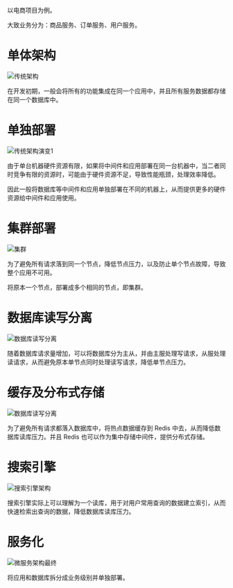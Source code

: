 以电商项目为例。

大致业务分为：商品服务、订单服务、用户服务。

# 单体架构

![传统架构](C:\Users\63190\Desktop\pics\传统架构.png)

在开发初期，一般会将所有的功能集成在同一个应用中，并且所有服务数据都存储在同一个数据库中。



# 单独部署

![传统架构演变1](C:\Users\63190\Desktop\pics\传统架构演变1.png)

由于单台机器硬件资源有限，如果将中间件和应用部署在同一台机器中，当二者同时竞争有限的资源时，可能由于硬件资源不足，导致性能瓶颈，处理效率降低。

因此一般将数据库等中间件和应用单独部署在不同的机器上，从而提供更多的硬件资源给中间件和应用使用。



# 集群部署

![集群](C:\Users\63190\Desktop\pics\集群.png)

为了避免所有请求落到同一个节点，降低节点压力，以及防止单个节点故障，导致整个应用不可用。

将原本一个节点，部署成多个相同的节点，即集群。



# 数据库读写分离

![数据库读写分离](C:\Users\63190\Desktop\pics\数据库读写分离.png)

随着数据库请求量增加，可以将数据库分为主从，并由主服处理写请求，从服处理读请求，从而避免原本单节点同时处理读写请求，降低单节点压力。



# 缓存及分布式存储

![数据库读写分离](C:\Users\63190\Desktop\pics\数据库读写分离.png)

为了避免所有请求都落入数据库中，将热点数据缓存到 Redis 中去，从而降低数据库读库压力。并且 Redis 也可以作为集中存储中间件，提供分布式存储。



# 搜索引擎

![搜索引擎架构](C:\Users\63190\Desktop\pics\搜索引擎架构.png)

搜索引擎实际上可以理解为一个读库，用于对用户常用查询的数据建立索引，从而快速检索出查询的数据，降低数据库读库压力。



# 服务化

![微服务架构最终](C:\Users\63190\Desktop\pics\微服务架构最终.png)

将应用和数据库拆分成业务级别并单独部署。
